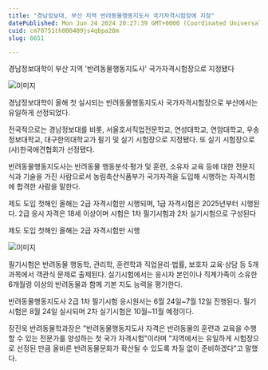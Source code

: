 ```yaml
---
title: "경남정보대, 부산 지역 반려동물행동지도사 국가자격시험장에 지정"
datePublished: Mon Jun 24 2024 20:27:39 GMT+0000 (Coordinated Universal Time)
cuid: cm70751th000409js4qbpa28m
slug: 6651

---
```



경남정보대학이 부산 지역 '반려동물행동지도사' 국가자격시험장으로 지정됐다

![이미지](https://cdn.hashnode.com/res/hashnode/image/upload/v1739261075340/2e1fcf92-0ad8-4f04-a0f9-1ba2d10169e9.jpeg)

경남정보대학이 올해 첫 실시되는 반려동물행동지도사 국가자격시험장으로 부산에서는 유일하게 선정되었다.

전국적으로는 경남정보대를 비롯, 서울호서직업전문학교, 연성대학교, 연암대학교, 우송정보대학교, 대구한의대학교가 필기 및 실기 시험장으로 지정됐다. 또 실기 시험장으로 (사)한국애견협회가 선정됐다.

반려동물행동지도사는 반려동물 행동분석·평가 및 훈련, 소유자 교육 등에 대한 전문지식과 기술을 가진 사람으로서 농림축산식품부가 국가자격을 도입해 시행하는 자격시험에 합격한 사람을 말한다.

제도 도입 첫해인 올해는 2급 자격시험만 시행되며, 1급 자격시험은 2025년부터 시행된다. 2급 응시 자격은 18세 이상이며 시험은 1차 필기시험과 2차 실기시험으로 구성된다

제도 도입 첫해인 올해는 2급 자격시험만 시행

![이미지](https://cdn.hashnode.com/res/hashnode/image/upload/v1739261077706/ee393b11-50cf-490c-95a2-9b54af1d6130.jpeg)

필기시험은 반려동물 행동학, 관리학, 훈련학과 직업윤리·법률, 보호자 교육·상담 등 5개 과목에서 객관식 문제로 출제된다. 실기시험에서는 응시자 본인이나 직계가족이 소유한 6개월령 이상의 반려동물과 함께 기본 지도 능력을 평가한다.

반려동물행동지도사 2급 1차 필기시험 응시원서는 6월 24일~7월 12일 진행된다. 필기시험은 8월 24일 실시되며 2차 실기시험은 10월~11월 예정이다.

장진욱 반려동물학과장은 "반려동물행동지도사 자격은 반려동물의 훈련과 교육을 수행할 수 있는 전문가를 양성하는 첫 국가 자격시험"이라며 "지역에서는 유일하게 시험장으로 선정된 만큼 올바른 반려동물문화가 확산될 수 있도록 차질 없이 준비하겠다"고 말했다.